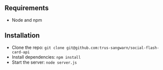 ## Requirements

- Node and npm

## Installation

- Clone the repo: `git clone git@github.com:trus-sangwarn/social-flash-card-api`
- Install dependencies: `npm install`
- Start the server: `node server.js`